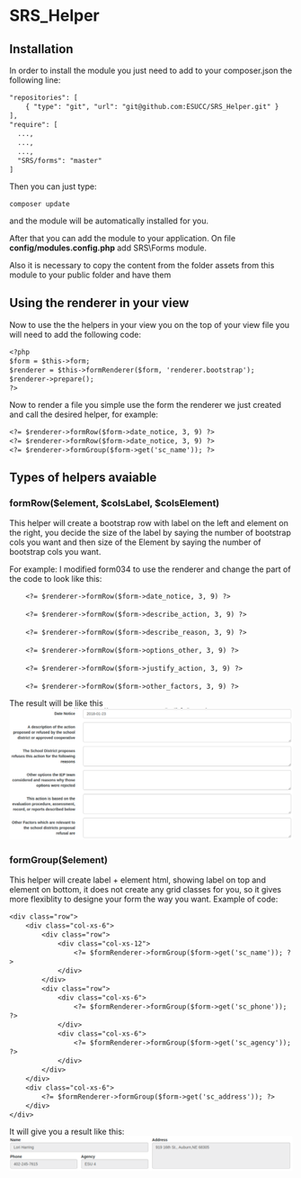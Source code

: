 # SRS_Helper

## Installation 

In order to install the module you just need to add to your composer.json the following line:

```
"repositories": [
    { "type": "git", "url": "git@github.com:ESUCC/SRS_Helper.git" }
],
"require": [
  ...,
  ...,
  ...,
  "SRS/forms": "master"
]  
```
Then you can just type:
```
composer update
```
and the module will be automatically installed for you.

After that you can add the module to your application. On file **config/modules.config.php** add SRS\Forms module.

Also it is necessary to copy the content from the folder assets from this module to your public folder and have them 

## Using the renderer in your view

Now to use the the helpers in your view you on the top of your view file you will need to add the following code:
```
<?php
$form = $this->form;
$renderer = $this->formRenderer($form, 'renderer.bootstrap');
$renderer->prepare();
?>
```
Now to render a file you simple use the form the renderer we just created and call the desired helper, for example:

```
<?= $renderer->formRow($form->date_notice, 3, 9) ?>
<?= $renderer->formRow($form->date_notice, 3, 9) ?>
<?= $renderer->formGroup($form->get('sc_name')); ?>
```

## Types of helpers avaiable

### formRow($element, $colsLabel, $colsElement)

This helper will create a bootstrap row with label on the left and element on the right, you decide the size of the label by saying the number of bootstrap cols you want and then size of the Element by saying the number of bootstrap cols you want.

For example: I modified form034 to use the renderer and change the part of the code to look like this:

```
    <?= $renderer->formRow($form->date_notice, 3, 9) ?>

    <?= $renderer->formRow($form->describe_action, 3, 9) ?>

    <?= $renderer->formRow($form->describe_reason, 3, 9) ?>

    <?= $renderer->formRow($form->options_other, 3, 9) ?>

    <?= $renderer->formRow($form->justify_action, 3, 9) ?>

    <?= $renderer->formRow($form->other_factors, 3, 9) ?>
```

The result will be like this
![alt text](https://github.com/ESUCC/SRS_Helper/raw/master/images/screenshot_form034.png)

### formGroup($element)

This helper will create label + element html, showing label on top and element on bottom, it does not create any grid classes for you, so it gives more flexiblity to designe your form the way you want.
Example of code:
```
<div class="row">
    <div class="col-xs-6">
        <div class="row">
            <div class="col-xs-12">
                <?= $formRenderer->formGroup($form->get('sc_name')); ?>
            </div>
        </div>
        <div class="row">
            <div class="col-xs-6">
                <?= $formRenderer->formGroup($form->get('sc_phone')); ?>
            </div>
            <div class="col-xs-6">
                <?= $formRenderer->formGroup($form->get('sc_agency')); ?>
            </div>
        </div>
    </div>
    <div class="col-xs-6">
        <?= $formRenderer->formGroup($form->get('sc_address')); ?>
    </div>
</div>
```
It will give you a result like this:
![alt text](https://github.com/ESUCC/SRS_Helper/raw/master/images/screenshot_form13.png)
